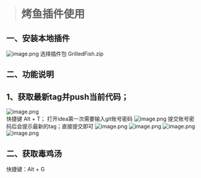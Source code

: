   ># 烤鱼插件使用
   
   ## 一、安装本地插件
   ![image.png](https://cdn.nlark.com/yuque/0/2020/png/2796282/1604625661360-097d06c1-38f7-4ca8-92ff-ead01c1d4eb5.png#align=left&display=inline&height=738&margin=%5Bobject%20Object%5D&name=image.png&originHeight=738&originWidth=998&size=117766&status=done&style=none&width=998)
   选择插件包 GrilledFish.zip
   
   
   ## 二、功能说明
   
   
   ## 1、获取最新tag并push当前代码；
   ![image.png](https://cdn.nlark.com/yuque/0/2020/png/2796282/1604627477445-bf857319-a782-42ab-803b-e760e7e4b433.png#align=left&display=inline&height=365&margin=%5Bobject%20Object%5D&name=image.png&originHeight=365&originWidth=550&size=46150&status=done&style=none&width=550)     
   快捷键 Alt + T；
   打开idea第一次需要输入git账号密码
   ![image.png](https://cdn.nlark.com/yuque/0/2020/png/2796282/1604625731843-bfb377d2-e892-4943-968e-c7dd0c908921.png#align=left&display=inline&height=194&margin=%5Bobject%20Object%5D&name=image.png&originHeight=194&originWidth=300&size=22453&status=done&style=none&width=300)
   提交账号密码后会提示最新的tag；直接提交即可
   ![image.png](https://cdn.nlark.com/yuque/0/2020/png/2796282/1604625759654-6044a7dd-8fa5-4c4d-89fb-a8048454ae3e.png#align=left&display=inline&height=544&margin=%5Bobject%20Object%5D&name=image.png&originHeight=544&originWidth=520&size=33866&status=done&style=none&width=520)
       ![image.png](https://cdn.nlark.com/yuque/0/2020/png/2796282/1604625790466-57b81e8c-30c8-433f-aed3-d61eb21348b3.png#align=left&display=inline&height=124&margin=%5Bobject%20Object%5D&name=image.png&originHeight=124&originWidth=266&size=15754&status=done&style=none&width=266)
       ![image.png](https://cdn.nlark.com/yuque/0/2020/png/2796282/1604625881027-b72c3aea-e74b-4243-a0b1-ab9e3b77b729.png#align=left&display=inline&height=115&margin=%5Bobject%20Object%5D&name=image.png&originHeight=115&originWidth=220&size=17248&status=done&style=none&width=220)
   ![image.png](https://cdn.nlark.com/yuque/0/2020/png/2796282/1604625899271-2be08586-68f5-41c5-abd5-b37277cb419d.png#align=left&display=inline&height=555&margin=%5Bobject%20Object%5D&name=image.png&originHeight=555&originWidth=915&size=37446&status=done&style=none&width=915)
   
   ## 二、获取毒鸡汤
   快捷键：Alt + G